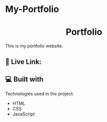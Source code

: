 # My-Portfolio

<h1 align="center" id="title">Portfolio</h1>

<p id="description">This is my portfolio website.</p>

<h2>🚀 Live Link:</h2>

[]()

  
  
<h2>💻 Built with</h2>

Technologies used in the project:

*   HTML
*   CSS
*   JavaScript
